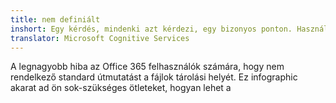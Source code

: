 ```yaml
---
title: nem definiált
inshort: Egy kérdés, mindenki azt kérdezi, egy bizonyos ponton. Használandó SharePoint vagy OneDrive üzleti?
translator: Microsoft Cognitive Services
---
```



A legnagyobb hiba az Office 365 felhasználók számára, hogy nem rendelkező standard útmutatást a fájlok tárolási helyét. Ez infographic akarat ad ön sok-szükséges ötleteket, hogyan lehet a 


